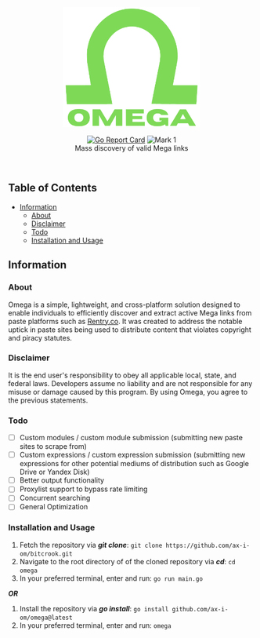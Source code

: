 <p align="center">
  <a><img src="./images/omegac.png" width=280 height="245"></a>
  <p align="center">
    <a href="https://goreportcard.com/report/github.com/ax-i-om/omega"><img src="https://goreportcard.com/badge/github.com/ax-i-om/omega" alt="Go Report Card"></a>
    <a><img src="https://img.shields.io/badge/mk-1-green.svg" alt="Mark 1"></a><br>
    Mass discovery of valid Mega links<br>
</a>
  </p><br>
</p>

## Table of Contents

- [Information](#information)
  - [About](#about)
  - [Disclaimer](#disclaimer)
  - [Todo](#todo)
  - [Installation and Usage](#installation-and-usage)

## Information

### About

Omega is a simple, lightweight, and cross-platform solution designed to enable individuals to efficiently discover and extract active Mega links from paste platforms such as [Rentry.co](https://rentry.co). It was created to address the notable uptick in paste sites being used to distribute content that violates copyright and piracy statutes.

### Disclaimer

It is the end user's responsibility to obey all applicable local, state, and federal laws. Developers assume no liability and are not responsible for any misuse or damage caused by this program. By using Omega, you agree to the previous statements.

### Todo

- [ ] Custom modules / custom module submission (submitting new paste sites to scrape from)
- [ ] Custom expressions / custom expression submission (submitting new expressions for other potential mediums of distribution such as Google Drive or Yandex Disk)
- [ ] Better output functionality
- [ ] Proxylist support to bypass rate limiting
- [ ] Concurrent searching
- [ ] General Optimization

### Installation and Usage

1. Fetch the repository via ***git clone***: `git clone https://github.com/ax-i-om/bitcrook.git`
2. Navigate to the root directory of of the cloned repository via ***cd***: `cd omega`
3. In your preferred terminal, enter and run: `go run main.go`

 ***OR***

1. Install the repository via ***go install***: `go install github.com/ax-i-om/omega@latest`
2. In your preferred terminal, enter and run: `omega`
